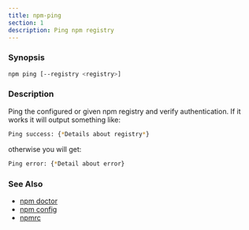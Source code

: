 ```yaml
---
title: npm-ping
section: 1
description: Ping npm registry
---
```


### Synopsis

```bash
npm ping [--registry <registry>]
```

### Description

Ping the configured or given npm registry and verify authentication.
If it works it will output something like:

```bash
Ping success: {*Details about registry*}
```
otherwise you will get:
```bash
Ping error: {*Detail about error}
```

### See Also

* [npm doctor](/commands/npm-doctor)
* [npm config](/commands/npm-config)
* [npmrc](/configuring-npm/npmrc)
